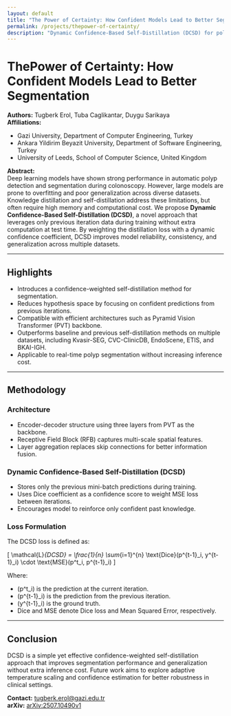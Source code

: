 ```yaml
---
layout: default
title: "The Power of Certainty: How Confident Models Lead to Better Segmentation"
permalink: /projects/thepower-of-certainty/
description: "Dynamic Confidence-Based Self-Distillation (DCSD) for polyp segmentation in medical images. Outperforms state-of-the-art models using confidence-weighted self-distillation."
---
```


# ThePower of Certainty: How Confident Models Lead to Better Segmentation

**Authors:** Tugberk Erol, Tuba Caglikantar, Duygu Sarikaya  
**Affiliations:**  
- Gazi University, Department of Computer Engineering, Turkey  
- Ankara Yildirim Beyazit University, Department of Software Engineering, Turkey  
- University of Leeds, School of Computer Science, United Kingdom  

**Abstract:**  
Deep learning models have shown strong performance in automatic polyp detection and segmentation during colonoscopy. However, large models are prone to overfitting and poor generalization across diverse datasets. Knowledge distillation and self-distillation address these limitations, but often require high memory and computational cost. We propose **Dynamic Confidence-Based Self-Distillation (DCSD)**, a novel approach that leverages only previous iteration data during training without extra computation at test time. By weighting the distillation loss with a dynamic confidence coefficient, DCSD improves model reliability, consistency, and generalization across multiple datasets.

---

## Highlights

- Introduces a confidence-weighted self-distillation method for segmentation.
- Reduces hypothesis space by focusing on confident predictions from previous iterations.
- Compatible with efficient architectures such as Pyramid Vision Transformer (PVT) backbone.
- Outperforms baseline and previous self-distillation methods on multiple datasets, including Kvasir-SEG, CVC-ClinicDB, EndoScene, ETIS, and BKAI-IGH.
- Applicable to real-time polyp segmentation without increasing inference cost.

---

## Methodology

### Architecture
- Encoder-decoder structure using three layers from PVT as the backbone.
- Receptive Field Block (RFB) captures multi-scale spatial features.
- Layer aggregation replaces skip connections for better information fusion.

### Dynamic Confidence-Based Self-Distillation (DCSD)
- Stores only the previous mini-batch predictions during training.
- Uses Dice coefficient as a confidence score to weight MSE loss between iterations.
- Encourages model to reinforce only confident past knowledge.

### Loss Formulation

The DCSD loss is defined as:

\[
\mathcal{L}_{DCSD} = \frac{1}{n} \sum_{i=1}^{n} \text{Dice}(p^{t-1}_i, y^{t-1}_i) \cdot \text{MSE}(p^t_i, p^{t-1}_i)
\]

Where:  
- \(p^t_i\) is the prediction at the current iteration.  
- \(p^{t-1}_i\) is the prediction from the previous iteration.  
- \(y^{t-1}_i\) is the ground truth.  
- Dice and MSE denote Dice loss and Mean Squared Error, respectively.

---

## Conclusion

DCSD is a simple yet effective confidence-weighted self-distillation approach that improves segmentation performance and generalization without extra inference cost. Future work aims to explore adaptive temperature scaling and confidence estimation for better robustness in clinical settings.

**Contact:** tugberk.erol@gazi.edu.tr  
**arXiv:** [arXiv:2507.10490v1](https://arxiv.org/abs/2507.10490)  
